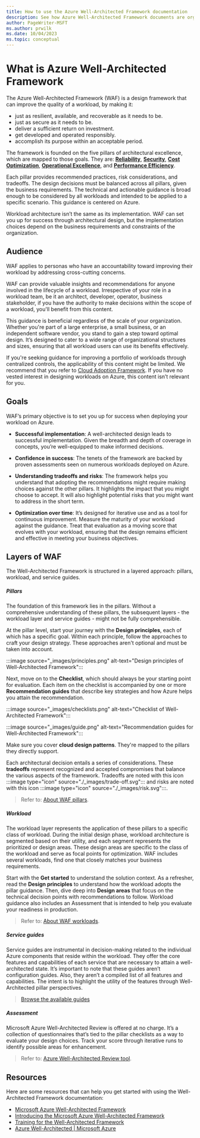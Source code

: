 ```yaml
---
title: How to use the Azure Well-Architected Framework documentation
description: See how Azure Well-Architected Framework documents are organized. Understand the meaning of bold and italic formatting in the documentation.
author: PageWriter-MSFT
ms.author: prwilk
ms.date: 10/04/2023
ms.topic: conceptual
---
```


# What is Azure Well-Architected Framework

The Azure Well-Architected Framework (WAF) is a design framework that can improve the quality of a workload, by making it:

- just as resilient, available, and recoverable as it needs to be.
- just as secure as it needs to be.
- deliver a sufficient return on investment.
- get developed and operated responsibly.
- accomplish its purpose within an acceptable period.

The framework is founded on the five pillars of architectural excellence, which are mapped to those goals. They are: [**Reliability**](./reliability/index.yml), [**Security**](./security/index.yml), [**Cost Optimization**](./cost-optimization/index.yml), [**Operational Excellence**](./operational-excellence/index.yml), and [**Performance Efficiency**](./performance-efficiency/index.yml).

Each pillar provides recommended practices, risk considerations, and tradeoffs. The design decisions must be balanced across all pillars, given the business requirements. The technical and actionable guidance is broad enough to be considered by all workloads and intended to be applied to a specific scenario. This guidance is centered on Azure.

Workload architecture isn’t the same as its implementation. WAF can set you up for success through architectural design, but the implementation choices depend on the business requirements and constraints of the organization. 

## Audience

WAF applies to personas who have an accountability toward improving their workload by addressing cross-cutting concerns.  

WAF can provide valuable insights and recommendations for anyone involved in the lifecycle of a workload. Irrespective of your role in a workload team, be it an architect, developer, operator, business stakeholder, if you have the authority to make decisions within the scope of a workload, you'll benefit from this content. 

This guidance is beneficial regardless of the scale of your organization. Whether you're part of a large enterprise, a small business, or an independent software vendor, you stand to gain a step toward optimal design. It’s designed to cater to a wide range of organizational structures and sizes, ensuring that all workload users can use its benefits effectively.

If you're seeking guidance for improving a portfolio of workloads through centralized controls, the applicability of this content might be limited. We recommend that you refer to [Cloud Adoption Framework](/azure/cloud-adoption-framework/). If you have no vested interest in designing workloads on Azure, this content isn’t relevant for you.

## Goals

WAF’s primary objective is to set you up for success when deploying your workload on Azure. 

- **Successful implementation**: A well-architected design leads to successful implementation. Given the breadth and depth of coverage in concepts, you’re well-equipped to make informed decisions.

- **Confidence in success**: The tenets of the framework are backed by proven assessments seen on numerous workloads deployed on Azure. 

- **Understanding tradeoffs and risks**: The framework helps you understand that adopting the recommendations might require making choices against the other pillars. It highlights the impact that you might choose to accept. It will also highlight potential risks that you might want to address in the short term.

- **Optimization over time**: It’s designed for iterative use and as a tool for continuous improvement. Measure the maturity of your workload against the guidance. Treat that evaluation as a moving score that evolves with your workload, ensuring that the design remains efficient and effective in meeting your business objectives.

## Layers of WAF

The Well-Architected Framework is structured in a layered approach: pillars, workload, and service guides. 

##### Pillars

The foundation of this framework lies in the pillars. Without a comprehensive understanding of these pillars, the subsequent layers - the workload layer and service guides - might not be fully comprehensible. 

At the pillar level, start your journey with the **Design principles**, each of which has a specific goal. Within each principle, follow the approaches to craft your design strategy. These approaches aren't optional and must be taken into account. 

:::image source="_images/principles.png" alt-text="Design principles of Well-Architected Framework":::

   
Next, move on to the **Checklist**, which should always be your starting point for evaluation. Each item on the checklist is accompanied by one or more **Recommendation guides** that describe key strategies and how Azure helps you attain the recommendation. 

:::image  source="_images/checklists.png" alt-text="Checklist of Well-Architected Framework":::

:::image source="_images/guide.png" alt-text="Recommendation guides for  Well-Architected Framework":::

Make sure you cover **cloud design patterns**. They're mapped to the pillars they directly support.

Each architectural decision entails a series of considerations. These **tradeoffs** represent recognized and accepted compromises that balance the various aspects of the framework. Tradeoffs are noted with this icon :::image type="icon" source="./_images/trade-off.svg"::: and risks are noted with this icon :::image type="icon" source="./_images/risk.svg":::.

> Refer to: [About WAF pillars](./pillars.md).

##### Workload

The workload layer represents the application of these pillars to a specific class of workload. During the initial design phase, workload architecture is segmented based on their utility, and each segment represents the prioritized or design areas. These design areas are specific to the class of the workload and serve as focal points for optimization. WAF includes several workloads, find one that closely matches your business requirements.

Start with the **Get started** to understand the solution context. As a refresher, read the **Design principles** to understand how the workload adopts the pillar guidance. Then, dive deep into **Design areas** that focus on the technical decision points with recommendations to follow. Workload guidance also includes an Assessment that is intended to help you evaluate your readiness in production.

> Refer to: [About WAF workloads](./workloads.md).

##### Service guides

Service guides are instrumental in decision-making related to the individual Azure components that reside within the workload. They offer the core features and capabilities of each service that are necessary to attain a well-architected state. It’s important to note that these guides aren’t configuration guides. Also, they aren’t a compiled list of all features and capabilities. The intent is to highlight the utility of the features through Well-Architected pillar perspectives.

> [Browse the available guides](./service-guides/index.yml)
 
##### Assessment

Microsoft Azure Well-Architected Review is offered at no charge. It’s a collection of questionnaires that’s tied to the pillar checklists as a way to evaluate your design choices. Track your score through iterative runs to identify possible areas for enhancement.

> Refer to: [Azure Well-Architected Review tool](/assessments/?id=azure-architecture-review&mode=pre-assessment).

## Resources

Here are some resources that can help you get started with using the Well-Architected Framework documentation:

- [Microsoft Azure Well-Architected Framework](/azure/well-architected/)
- [Introducing the Microsoft Azure Well-Architected Framework](https://azure.microsoft.com/blog/introducing-the-microsoft-azure-wellarchitected-framework/)
- [Training for the Well-Architected Framework](/training/modules/azure-well-architected-introduction/)
- [Azure Well-Architected | Microsoft Azure](https://azure.microsoft.com/solutions/cloud-enablement/well-architected/)
